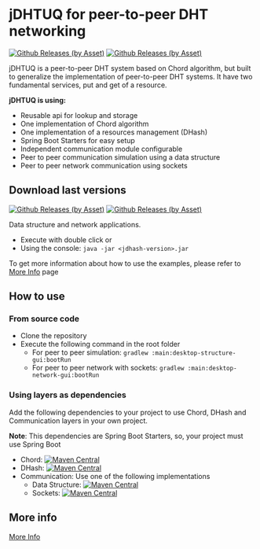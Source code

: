 # jDHTUQ for peer-to-peer DHT networking
[![Github Releases (by Asset)](https://img.shields.io/github/downloads/estigma88/jdhtuq/latest/desktop-structure-gui-2.0.2.jar.svg)](https://github.com/estigma88/jdhtuq/releases/download/v2.0.4/desktop-structure-gui-2.0.2.jar)     [![Github Releases (by Asset)](https://img.shields.io/github/downloads/estigma88/jdhtuq/latest/desktop-network-gui-2.0.4.jar.svg)](https://github.com/estigma88/jdhtuq/releases/download/v2.0.4/desktop-network-gui-2.0.4.jar)

jDHTUQ is a peer-to-peer DHT system based on Chord algorithm, but built to generalize the implementation of peer-to-peer DHT systems. It have two fundamental services, put and get of a resource.

**jDHTUQ is using:**
- Reusable api for lookup and storage
- One implementation of Chord algorithm
- One implementation of a resources management (DHash)
- Spring Boot Starters for easy setup
- Independent communication module configurable
- Peer to peer communication simulation using a data structure
- Peer to peer network communication using sockets

## Download last versions

[![Github Releases (by Asset)](https://img.shields.io/github/downloads/estigma88/jdhtuq/latest/desktop-structure-gui-2.0.2.jar.svg)](https://github.com/estigma88/jdhtuq/releases/download/v2.0.4/desktop-structure-gui-2.0.2.jar)     [![Github Releases (by Asset)](https://img.shields.io/github/downloads/estigma88/jdhtuq/latest/desktop-network-gui-2.0.4.jar.svg)](https://github.com/estigma88/jdhtuq/releases/download/v2.0.4/desktop-network-gui-2.0.4.jar)

Data structure and network applications.
- Execute with double click or
- Using the console:
	`java -jar <jdhash-version>.jar`
	
To get more information about how to use the examples, please refer to 
[More Info](https://github.com/estigma88/jdhtuq/wiki) page

## How to use
### From source code
- Clone the repository
- Execute the following command in the root folder
	- For peer to peer simulation: 
	`gradlew :main:desktop-structure-gui:bootRun`
	- For peer to peer network with sockets: 
	`gradlew :main:desktop-network-gui:bootRun`

### Using layers as dependencies
Add the following dependencies to your project to use Chord, DHash and Communication layers in your own project.

**Note**: This dependencies are Spring Boot Starters, so, your project must use Spring Boot

- Chord: [![Maven Central](https://maven-badges.herokuapp.com/maven-central/com.github.estigma88/jdhtuq-chord-spring-boot-starter/badge.svg)](https://maven-badges.herokuapp.com/maven-central/com.github.estigma88/jdhtuq-chord-spring-boot-starter)
- DHash: [![Maven Central](https://maven-badges.herokuapp.com/maven-central/com.github.estigma88/jdhtuq-dhash-spring-boot-starter/badge.svg)](https://maven-badges.herokuapp.com/maven-central/com.github.estigma88/jdhtuq-dhash-spring-boot-starter)
- Communication: Use one of the following implementations
    - Data Structure: [![Maven Central](https://maven-badges.herokuapp.com/maven-central/com.github.estigma88/jdhtuq-data-structure-communication-spring-boot-starter/badge.svg)](https://maven-badges.herokuapp.com/maven-central/com.github.estigma88/jdhtuq-data-structure-communication-spring-boot-starter)
    - Sockets: [![Maven Central](https://maven-badges.herokuapp.com/maven-central/com.github.estigma88/jdhtuq-socket-communication-spring-boot-starter/badge.svg)](https://maven-badges.herokuapp.com/maven-central/com.github.estigma88/jdhtuq-socket-communication-spring-boot-starter)


## More info
[More Info](https://github.com/estigma88/jdhtuq/wiki) 

